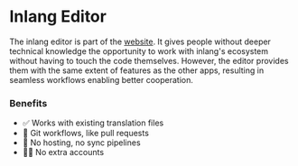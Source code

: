 # Inlang Editor

The inlang editor is part of the [website](../website/src/pages/editor). It gives people without deeper technical knowledge the opportunity to work with inlang's ecosystem without having to touch the code themselves. However, the editor provides them with the same extent of features as the other apps, resulting in seamless workflows enabling better cooperation.

### Benefits

- ✅ Works with existing translation files
- 🔀 Git workflows, like pull requests
- 🚫 No hosting, no sync pipelines
- 🙅‍♂️ No extra accounts

